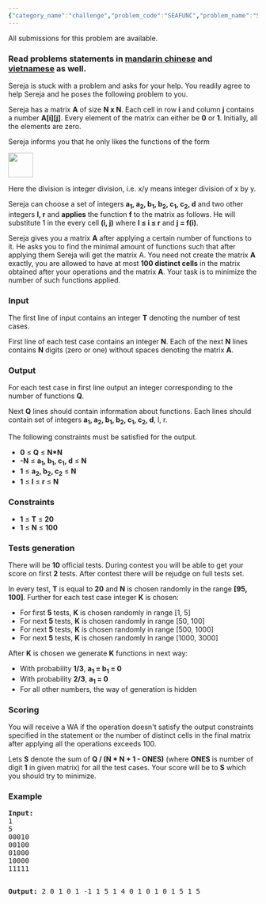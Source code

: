 ```yaml
---
{"category_name":"challenge","problem_code":"SEAFUNC","problem_name":"Sereja and Functions (Challenge)","languages_supported":{"0":"C","1":"CPP14","2":"JAVA","3":"PYTH","4":"PYTH 3.5","5":"PYPY","6":"CS2","7":"PAS fpc","8":"PAS gpc","9":"RUBY","10":"PHP","11":"GO","12":"NODEJS","13":"HASK","14":"SCALA","15":"D","16":"PERL","17":"FORT","18":"WSPC","19":"ADA","20":"CAML","21":"ICK","22":"BF","23":"ASM","24":"CLPS","25":"PRLG","26":"ICON","27":"SCM qobi","28":"PIKE","29":"ST","30":"NICE","31":"LUA","32":"BASH","33":"NEM","34":"LISP sbcl","35":"LISP clisp","36":"SCM guile","37":"JS","38":"ERL","39":"TCL","40":"PERL6","41":"TEXT","42":"SCM chicken","43":"CLOJ","44":"FS"},"max_timelimit":1,"source_sizelimit":50000,"problem_author":"sereja","problem_tester":null,"date_added":"21-11-2015","tags":{"0":"challenge","1":"greedy","2":"math","3":"sept17","4":"sereja"},"editorial_url":"https://discuss.codechef.com/problems/SEAFUNC","time":{"view_start_date":1505122200,"submit_start_date":1505122200,"visible_start_date":1505122200,"end_date":1735669800},"is_direct_submittable":false,"layout":"problem"}
---
```

<span class="solution-visible-txt">All submissions for this problem are available.</span><h3>Read problems statements in <a target="_blank" 
href="http://www.codechef.com/download/translated/SEPT17/mandarin/SEAFUNC.pdf">mandarin chinese</a> and <a target="_blank" 
href="http://www.codechef.com/download/translated/SEPT17/vietnamese/SEAFUNC.pdf">vietnamese</a> as well.</h3>

<p>Sereja is stuck with a problem and asks for your help. You readily agree to help Sereja and he poses the following problem to you. </p>

<p>Sereja has a matrix <b> A</b> of size <b>N x N</b>. Each cell in row <b>i</b> and column <b>j</b> contains a number <b>A[i][j]</b>. Every element of the matrix can either be <b>0</b> or <b>1</b>. Initially, all the elements are zero. </p>

<p>Sereja informs you that he only likes the functions of the form</p>
<img height="50" src="https://discuss.codechef.com/upfiles/cheffunc.png"/>
<p>Here the division is integer division, i.e. x/y means integer division of x by y.
</p>

<p>Sereja can choose a set of integers <b>a<sub>1</sub>, a<sub>2</sub>, b<sub>1</sub>, b<sub>2</sub>, c<sub>1</sub>, c<sub>2</sub>, d</b> and two other integers <b>l, r</b> and <b>applies</b> the function <b>f</b> to the matrix as follows. He will substitute 1 in the every cell <b>(i, j)</b> where <b>l ≤ i ≤ r</b> and <b>j = f(i)</b>.</p>

<p>Sereja gives you a matrix <b>A</b> after applying a certain number of functions to it. He asks you to find the minimal amount of functions such that after applying them Sereja will get the matrix A. You need not create the matrix <b>A</b> exactly, you are allowed to have at most <b>100 distinct cells</b> in the matrix obtained after your operations and the matrix <b>A</b>. Your task is to minimize the number of such functions applied.</p>

<h3>Input</h3>
<p> The first line of input contains an integer <b>T</b> denoting the number of test cases.</p>
<p>First line of each test case contains an integer <b>N</b>. Each of the next <b>N</b> lines contains <b>N</b> digits (zero or one) without spaces denoting the matrix <b>A</b>.</p>

<h3>Output</h3>
<p>For each test case in first line output an integer corresponding to the number of functions <b>Q</b>.</p>
<p>Next <b>Q</b> lines should contain information about functions. Each lines should contain set of integers <b>a<sub>1</sub>, a<sub>2</sub>, b<sub>1</sub>, b<sub>2</sub>, c<sub>1</sub>, c<sub>2</sub>, d</b>, l, r</b>. </p>
<p>The following constraints must be satisfied for the output.</p>
<ul>
<li><b>0</b> ≤ <b>Q</b> ≤ <b>N*N</b></li>
<li><b>-N</b> ≤ <b>a<sub>1</sub>, b<sub>1</sub>, c<sub>1</sub>, d</b> ≤ <b>N</b></li>
<li><b>1</b> ≤ <b>a<sub>2</sub>, b<sub>2</sub>, c<sub>2</sub></b> ≤ <b>N</b></li>
<li><b>1</b> ≤ <b>l</b> ≤ <b>r</b> ≤ <b>N</b></li>
</ul>

<h3>Constraints</h3>
<ul>
<li><b>1</b> ≤ <b>T</b> ≤ <b>20</b></li>
<li><b>1</b> ≤ <b>N</b> ≤ <b>100</b></li>
</ul>

<h3>Tests generation</h3>
<p>There will be <b>10</b> official tests. During contest you will be able to get your score on first <b>2</b> tests. After contest there will be rejudge on full tests set. </p>
<p>
In every test, <b>T</b> is equal to <b>20</b> and <b>N</b> is chosen randomly in the range <b>[95, 100]</b>. Further for each test case integer <b>K</b> is chosen: 
<ul>
<li>For first <b>5</b> tests, <b>K</b> is chosen randomly in range [1, 5]</li>
<li>For next <b>5</b> tests, <b>K</b> is chosen randomly in range [50, 100]</li>
<li>For next <b>5</b> tests, <b>K</b> is chosen randomly in range [500, 1000]</li>
<li>For next <b>5</b> tests, <b>K</b> is chosen randomly in range [1000, 3000]</li>
</ul>
</p>
<p>
After <b>K</b> is chosen we generate <b>K</b> functions in next way:
<ul>
<li>With probability <b>1/3</b>, <b>a<sub>1</sub> = b<sub>1</sub> = 0</b></li>
<li>With probability <b>2/3</b>, <b>a<sub>1</sub> = 0</b></li>
<li>For all other numbers, the way of generation is hidden</li>
</ul>
</p>

<h3>Scoring</h3>
<p>You will receive a WA if the operation doesn't satisfy the output constraints specified in the statement or the number of distinct cells in the final matrix after applying all the operations exceeds 100. </p>

<p>Lets <b>S</b> denote the sum of <b>Q / (N * N + 1 - ONES)</b> (where <b>ONES</b> is number of digit <b>1</b> in given matrix) for all the test cases. Your score will be to <b>S</b> which you should try to minimize. </p>

<h3>Example</h3>
<pre><b>Input:</b>
1
5
00010
00100
01000
10000
11111

<b>Output:</b>
2
0 1 0 1 -1 1 5 1 4
0 1 0 1 0 1 5 1 5
</pre>